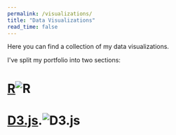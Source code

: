 ```yaml
---
permalink: /visualizations/
title: "Data Visualizations"
read_time: false
---
```

 
Here you can find a collection of my data visualizations. 

I've split my portfolio into two sections: 

# [R](https://connorrothschild.github.io/r/)![R](https://raw.githubusercontent.com/connorrothschild/connorrothschild.github.io/master/_assets/images/mediamentions.jpg)

# [D3.js](https://connorrothschild.github.io/d3js/).![D3.js](https://raw.githubusercontent.com/connorrothschild/connorrothschild.github.io/master/_assets/images/kanye.jpg)



